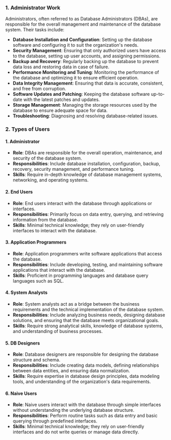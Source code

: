 ### 1. Administrator Work
Administrators, often referred to as Database Administrators (DBAs), are responsible for the overall management and maintenance of the database system. Their tasks include:
- **Database Installation and Configuration**: Setting up the database software and configuring it to suit the organization's needs.
- **Security Management**: Ensuring that only authorized users have access to the database, setting up user accounts, and assigning permissions.
- **Backup and Recovery**: Regularly backing up the database to prevent data loss and restoring data in case of failure.
- **Performance Monitoring and Tuning**: Monitoring the performance of the database and optimizing it to ensure efficient operation.
- **Data Integrity Management**: Ensuring that data is accurate, consistent, and free from corruption.
- **Software Updates and Patching**: Keeping the database software up-to-date with the latest patches and updates.
- **Storage Management**: Managing the storage resources used by the database to ensure adequate space for data.
- **Troubleshooting**: Diagnosing and resolving database-related issues.

### 2. Types of Users

#### 1. Administrator
- **Role**: DBAs are responsible for the overall operation, maintenance, and security of the database system.
- **Responsibilities**: Include database installation, configuration, backup, recovery, security management, and performance tuning.
- **Skills**: Require in-depth knowledge of database management systems, networking, and operating systems.

#### 2. End Users
- **Role**: End users interact with the database through applications or interfaces.
- **Responsibilities**: Primarily focus on data entry, querying, and retrieving information from the database.
- **Skills**: Minimal technical knowledge; they rely on user-friendly interfaces to interact with the database.

#### 3. Application Programmers
- **Role**: Application programmers write software applications that access the database.
- **Responsibilities**: Include developing, testing, and maintaining software applications that interact with the database.
- **Skills**: Proficient in programming languages and database query languages such as SQL.

#### 4. System Analysts
- **Role**: System analysts act as a bridge between the business requirements and the technical implementation of the database system.
- **Responsibilities**: Include analyzing business needs, designing database solutions, and ensuring that the database meets organizational goals.
- **Skills**: Require strong analytical skills, knowledge of database systems, and understanding of business processes.

#### 5. DB Designers
- **Role**: Database designers are responsible for designing the database structure and schema.
- **Responsibilities**: Include creating data models, defining relationships between data entities, and ensuring data normalization.
- **Skills**: Require expertise in database design principles, data modeling tools, and understanding of the organization's data requirements.

#### 6. Naive Users
- **Role**: Naive users interact with the database through simple interfaces without understanding the underlying database structure.
- **Responsibilities**: Perform routine tasks such as data entry and basic querying through predefined interfaces.
- **Skills**: Minimal technical knowledge; they rely on user-friendly interfaces and do not write queries or manage data directly.

